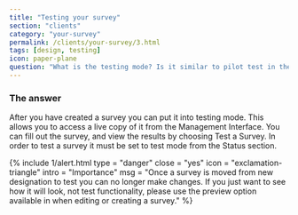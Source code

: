 ```yaml
---
title: "Testing your survey"
section: "clients"
category: "your-survey"
permalink: /clients/your-survey/3.html
tags: [design, testing]
icon: paper-plane
question: "What is the testing mode? Is it similar to pilot test in the traditional research? Will my survey be tested with the real consumers / respondents?"
---
```


### <i class="pe-anchor pe-fw"></i> The answer

After you have created a survey you can put it into testing mode. This allows you to access a live copy of it from the Management Interface. You can fill out the survey, and view the results by choosing Test a Survey. In order to test a survey it must be set to test mode from the Status section.


{% include 1/alert.html type = "danger" close = "yes" icon = "exclamation-triangle" intro = "Importance" msg = "Once a survey is moved from new designation to test you can no longer make changes. If you just want to see how it will look, not test functionality, please use the preview option available in when editing or creating a survey." %}
